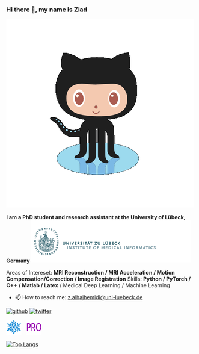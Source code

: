 ### Hi there 👋, my name is **Ziad**

![](./images/animation_500_ld77d3pj.gif)

**I am a PhD student and research assistant at the University of Lübeck, Germany**
![](./images/Logo_Inst_MedInformatik_En_P309.png)

Areas of Intereset: **MRI Reconstruction / MRI Acceleration / Motion Compensation/Correction / Image Registration**
Skills: **Python / PyTorch / C++ / Matlab / Latex** / Medical Deep Learning / Machine Learning

- 📫 How to reach me: z.alhajhemidi@uni-luebeck.de

[<img src='https://cdn.jsdelivr.net/npm/simple-icons@3.0.1/icons/github.svg' alt='github' height='40'>](https://github.com/ziadhemidi)  [<img src='https://cdn.jsdelivr.net/npm/simple-icons@3.0.1/icons/twitter.svg' alt='twitter' height='40'>](https://twitter.com/ziadalhemidi)  

<a href='https://archiveprogram.github.com/'><img src='https://raw.githubusercontent.com/acervenky/animated-github-badges/master/assets/acbadge.gif' width='40' height='40'></a> <a href='https://github.com/pricing'><img src='https://raw.githubusercontent.com/acervenky/animated-github-badges/master/assets/pro.gif' width='40' height='40'></a>

[![Top Langs](https://github-readme-stats.vercel.app/api/top-langs/?username=ziadhemidi)](https://github.com/anuraghazra/github-readme-stats)
